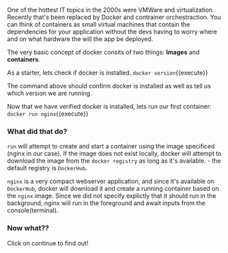 One of the hottest IT topics in the 2000s were VMWare and virtualization. 
Recently that's been replaced by Docker and contrainer orchestraction. 
You can think of containers as small virtual machines that contain the dependencies for your application without the devs having to worry where and on what hardware the will the app be deployed.

The very basic concept of docker consits of two things: <b>Images</b> and <b>containers</b>.


As a starter, lets check if docker is installed.
`docker version`{{execute}}

The command above should confirm docker is installed as well as tell us which version we are running.



Now that we have verified docker is installed, lets run our first container:
`docker run nginx`{{execute}}


<h3>What did that do?</h3>

`run` will attempt to create and start a container using the image specificed (nginx in our case). If the image does
not exist locally, docker will attempt to download the image from the `docker registry` as long as it's available. - the default registry is `DockerHub`.

`nginx` is a very compact webserver application, and since it's available on `DockerHub`, docker will download it and create a running container based on the `nginx` image. Since we did not specify explictly that it should run in the background, nginx will run in the foreground and await inputs from the console(terminal).


<h3>Now what??</h3>

Click on continue to find out!
